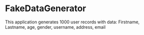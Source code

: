 # FakeDataGenerator
This application generates 1000 user records with data: Firstname, Lastname, age, gender, username, address, email
